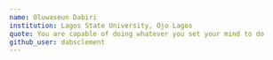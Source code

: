 ```yaml
---
name: Oluwaseun Dabiri
institution: Lagos State University, Ojo Lagos
quote: You are capable of doing whatever you set your mind to do
github_user: dabsclement
---
```

